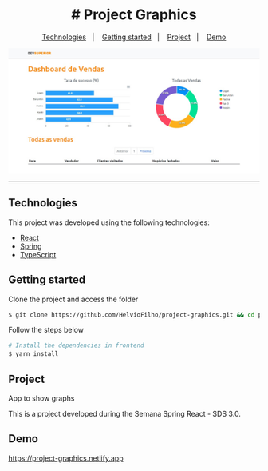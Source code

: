 <h1 align="center">
    # Project Graphics
</h1>

<p align="center">
  <a href="#technologies">Technologies</a>&nbsp;&nbsp;&nbsp;|&nbsp;&nbsp;&nbsp;
  <a href="#getting-started">Getting started</a>&nbsp;&nbsp;&nbsp;|&nbsp;&nbsp;&nbsp;
  <a href="#project">Project</a>&nbsp;&nbsp;&nbsp;|&nbsp;&nbsp;&nbsp;
  <a href="#demo">Demo</a>

<br>

<p align="center">
  <img alt="Layout" src="github/layout.png">
</p>

---

## Technologies

This project was developed using the following technologies:

- [React](https://reactjs.org/)
- [Spring](https://spring.io//)
- [TypeScript](https://www.typescriptlang.org/)

## Getting started

Clone the project and access the folder

```bash
$ git clone https://github.com/HelvioFilho/project-graphics.git && cd project-graphics
```

Follow the steps below
```bash
# Install the dependencies in frontend
$ yarn install
```

## Project

App to show graphs

This is a project developed during the Semana Spring React - SDS 3.0.

## Demo

<a href="https://project-graphics.netlify.app">https://project-graphics.netlify.app</a>

